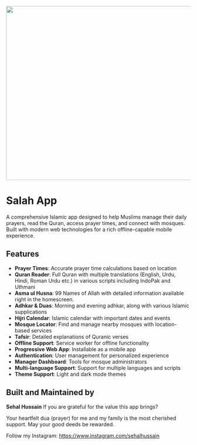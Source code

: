 <div align="center">
<img width="1200" height="475" alt="GHBanner" src="https://i.ibb.co/jP6hLCKW/Salah-App-by-Sehal-Hussain.png" />
</div>

# Salah App

A comprehensive Islamic app designed to help Muslims manage their daily prayers, read the Quran, access prayer times, and connect with mosques. Built with modern web technologies for a rich offline-capable mobile experience.

## Features

- **Prayer Times**: Accurate prayer time calculations based on location
- **Quran Reader**: Full Quran with multiple translations (English, Urdu, Hindi, Roman Urdu etc.) in various scripts including IndoPak and Uthmani
- **Asma ul Husna**: 99 Names of Allah with detailed information available right in the homescreen.
- **Adhkar & Duas**: Morning and evening adhkar, along with various Islamic supplications
- **Hijri Calendar**: Islamic calendar with important dates and events
- **Mosque Locator**: Find and manage nearby mosques with location-based services
- **Tafsir**: Detailed explanations of Quranic verses
- **Offline Support**: Service worker for offline functionality
- **Progressive Web App**: Installable as a mobile app
- **Authentication**: User management for personalized experience
- **Manager Dashboard**: Tools for mosque administrators
- **Multi-language Support**: Support for multiple languages and scripts
- **Theme Support**: Light and dark mode themes


## Built and Maintained by

**Sehal Hussain** 
If you are grateful for the value this app brings?

Your heartfelt dua (prayer) for me and my family is the most cherished support. May your good deeds be rewarded.

Follow my Instagram: https://www.instagram.com/sehalhussain
